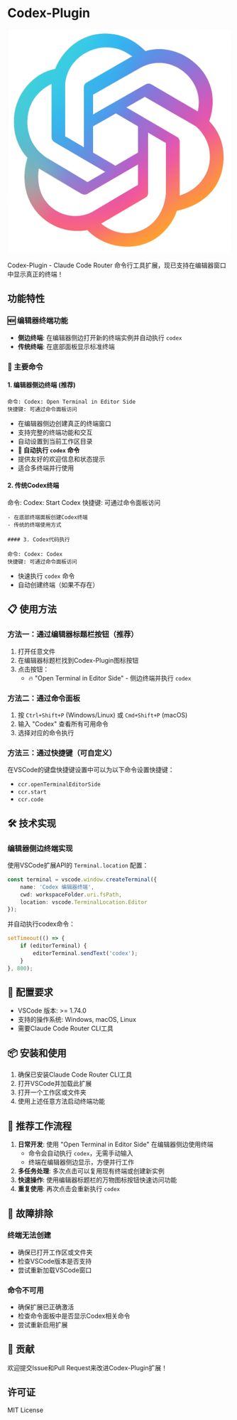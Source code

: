 # Codex-Plugin

![Codex-Plugin](src/codex-extension.png)

Codex-Plugin - Claude Code Router 命令行工具扩展，现已支持在编辑器窗口中显示真正的终端！

## 功能特性

### 🆕 编辑器终端功能
- **侧边终端**: 在编辑器侧边打开新的终端实例并自动执行 `codex`
- **传统终端**: 在底部面板显示标准终端

### 🚀 主要命令

#### 1. 编辑器侧边终端 (推荐)
```
命令: Codex: Open Terminal in Editor Side
快捷键: 可通过命令面板访问
```
- 在编辑器侧边创建真正的终端窗口
- 支持完整的终端功能和交互
- 自动设置到当前工作区目录
- **🚀 自动执行 `codex` 命令**
- 提供友好的欢迎信息和状态提示
- 适合多终端并行使用

#### 2. 传统Codex终端

命令: Codex: Start Codex
快捷键: 可通过命令面板访问
```
- 在底部终端面板创建Codex终端
- 传统的终端使用方式

#### 3. Codex代码执行

命令: Codex: Codex
快捷键: 可通过命令面板访问
```
- 快速执行 `codex` 命令
- 自动创建终端（如果不存在）

## 📋 使用方法

### 方法一：通过编辑器标题栏按钮（推荐）
1. 打开任意文件
2. 在编辑器标题栏找到Codex-Plugin图标按钮
3. 点击按钮：
   - 🔥 "Open Terminal in Editor Side" - 侧边终端并执行 `codex`

### 方法二：通过命令面板
1. 按 `Ctrl+Shift+P` (Windows/Linux) 或 `Cmd+Shift+P` (macOS)
2. 输入 "Codex" 查看所有可用命令
3. 选择对应的命令执行

### 方法三：通过快捷键（可自定义）
在VSCode的键盘快捷键设置中可以为以下命令设置快捷键：
- `ccr.openTerminalEditorSide`
- `ccr.start`
- `ccr.code`

## 🛠️ 技术实现

### 编辑器侧边终端实现
使用VSCode扩展API的 `Terminal.location` 配置：
```typescript
const terminal = vscode.window.createTerminal({
    name: 'Codex 编辑器终端',
    cwd: workspaceFolder.uri.fsPath,
    location: vscode.TerminalLocation.Editor
});
```

并自动执行codex命令：
```typescript
setTimeout(() => {
    if (editorTerminal) {
        editorTerminal.sendText('codex');
    }
}, 800);
```

## 🔧 配置要求

- VSCode 版本: >= 1.74.0
- 支持的操作系统: Windows, macOS, Linux
- 需要Claude Code Router CLI工具

## 📦 安装和使用

1. 确保已安装Claude Code Router CLI工具
2. 打开VSCode并加载此扩展
3. 打开一个工作区或文件夹
4. 使用上述任意方法启动终端功能

## 🎯 推荐工作流程

1. **日常开发**: 使用 "Open Terminal in Editor Side" 在编辑器侧边使用终端
   - 命令会自动执行 `codex`，无需手动输入
   - 终端在编辑器侧边显示，方便并行工作
2. **多任务处理**: 多次点击可以复用现有终端或创建新实例
3. **快速操作**: 使用编辑器标题栏的万物图标按钮快速访问功能
4. **重复使用**: 再次点击会重新执行 `codex`

## 🐛 故障排除

### 终端无法创建
- 确保已打开工作区或文件夹
- 检查VSCode版本是否支持
- 尝试重新加载VSCode窗口

### 命令不可用
- 确保扩展已正确激活
- 检查命令面板中是否显示Codex相关命令
- 尝试重新启用扩展

## 🤝 贡献

欢迎提交Issue和Pull Request来改进Codex-Plugin扩展！

## 许可证

MIT License